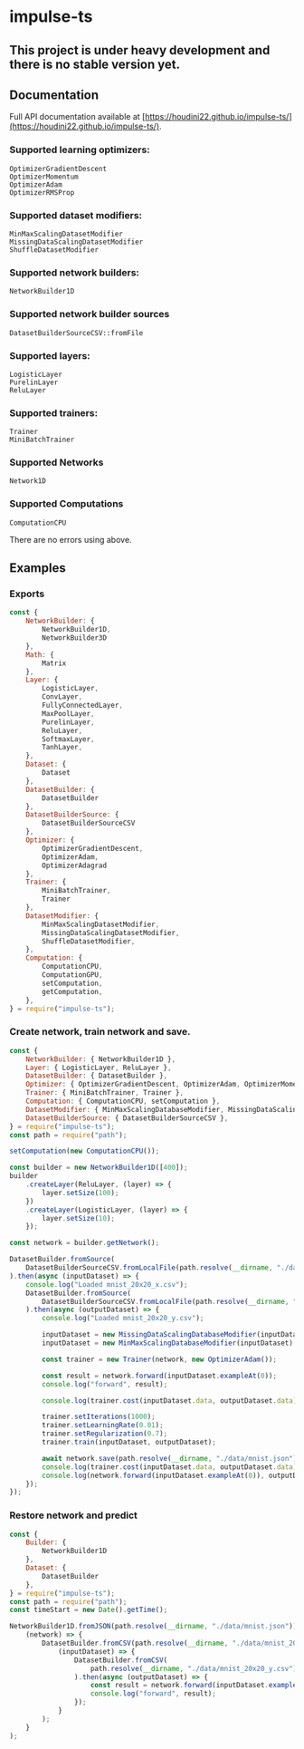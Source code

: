 # impulse-ts

## This project is under heavy development and there is no stable version yet.

## Documentation
Full API documentation available at [https://houdini22.github.io/impulse-ts/](https://houdini22.github.io/impulse-ts/).

### Supported learning optimizers:
```
OptimizerGradientDescent
OptimizerMomentum
OptimizerAdam
OptimizerRMSProp
```

### Supported dataset modifiers:
```
MinMaxScalingDatasetModifier
MissingDataScalingDatasetModifier
ShuffleDatasetModifier
```

### Supported network builders:
```
NetworkBuilder1D
```

### Supported network builder sources
```
DatasetBuilderSourceCSV::fromFile
```

### Supported layers:
```
LogisticLayer
PurelinLayer
ReluLayer
```

### Supported trainers:
```
Trainer
MiniBatchTrainer
```

### Supported Networks
```
Network1D
```

### Supported Computations
```
ComputationCPU
```

There are no errors using above.

## Examples

### Exports

```javascript
const {
    NetworkBuilder: {
        NetworkBuilder1D,
        NetworkBuilder3D
    },
    Math: {
        Matrix
    },
    Layer: {
        LogisticLayer,
        ConvLayer,
        FullyConnectedLayer,
        MaxPoolLayer,
        PurelinLayer,
        ReluLayer,
        SoftmaxLayer,
        TanhLayer,
    },
    Dataset: {
        Dataset
    },
    DatasetBuilder: {
        DatasetBuilder
    },
    DatasetBuilderSource: {
        DatasetBuilderSourceCSV
    },
    Optimizer: {
        OptimizerGradientDescent,
        OptimizerAdam,
        OptimizerAdagrad
    },
    Trainer: {
        MiniBatchTrainer,
        Trainer
    },
    DatasetModifier: {
        MinMaxScalingDatasetModifier,
        MissingDataScalingDatasetModifier,
        ShuffleDatasetModifier,
    },
    Computation: {
        ComputationCPU,
        ComputationGPU,
        setComputation,
        getComputation,
    },
} = require("impulse-ts");
```

### Create network, train network and save.

```javascript
const {
    NetworkBuilder: { NetworkBuilder1D },
    Layer: { LogisticLayer, ReluLayer },
    DatasetBuilder: { DatasetBuilder },
    Optimizer: { OptimizerGradientDescent, OptimizerAdam, OptimizerMomentum, OptimizerRMSProp },
    Trainer: { MiniBatchTrainer, Trainer },
    Computation: { ComputationCPU, setComputation },
    DatasetModifier: { MinMaxScalingDatabaseModifier, MissingDataScalingDatabaseModifier },
    DatasetBuilderSource: { DatasetBuilderSourceCSV },
} = require("impulse-ts");
const path = require("path");

setComputation(new ComputationCPU());

const builder = new NetworkBuilder1D([400]);
builder
    .createLayer(ReluLayer, (layer) => {
        layer.setSize(100);
    })
    .createLayer(LogisticLayer, (layer) => {
        layer.setSize(10);
    });

const network = builder.getNetwork();

DatasetBuilder.fromSource(
    DatasetBuilderSourceCSV.fromLocalFile(path.resolve(__dirname, "./data/mnist_20x20_x.csv"))
).then(async (inputDataset) => {
    console.log("Loaded mnist_20x20_x.csv");
    DatasetBuilder.fromSource(
        DatasetBuilderSourceCSV.fromLocalFile(path.resolve(__dirname, "./data/mnist_20x20_y.csv"))
    ).then(async (outputDataset) => {
        console.log("Loaded mnist_20x20_y.csv");

        inputDataset = new MissingDataScalingDatabaseModifier(inputDataset).apply();
        inputDataset = new MinMaxScalingDatabaseModifier(inputDataset).apply();

        const trainer = new Trainer(network, new OptimizerAdam());

        const result = network.forward(inputDataset.exampleAt(0));
        console.log("forward", result);

        console.log(trainer.cost(inputDataset.data, outputDataset.data));

        trainer.setIterations(1000);
        trainer.setLearningRate(0.01);
        trainer.setRegularization(0.7);
        trainer.train(inputDataset, outputDataset);

        await network.save(path.resolve(__dirname, "./data/mnist.json"));
        console.log(trainer.cost(inputDataset.data, outputDataset.data));
        console.log(network.forward(inputDataset.exampleAt(0)), outputDataset.exampleAt(0));
    });
});
```

### Restore network and predict

```javascript
const {
    Builder: {
        NetworkBuilder1D
    },
    Dataset: {
        DatasetBuilder
    },
} = require("impulse-ts");
const path = require("path");
const timeStart = new Date().getTime();

NetworkBuilder1D.fromJSON(path.resolve(__dirname, "./data/mnist.json")).then(
    (network) => {
        DatasetBuilder.fromCSV(path.resolve(__dirname, "./data/mnist_20x20_x.csv")).then(
            (inputDataset) => {
                DatasetBuilder.fromCSV(
                    path.resolve(__dirname, "./data/mnist_20x20_y.csv")
                ).then(async (outputDataset) => {
                    const result = network.forward(inputDataset.exampleAt(0));
                    console.log("forward", result);
                });
            }
        );
    }
);
```
